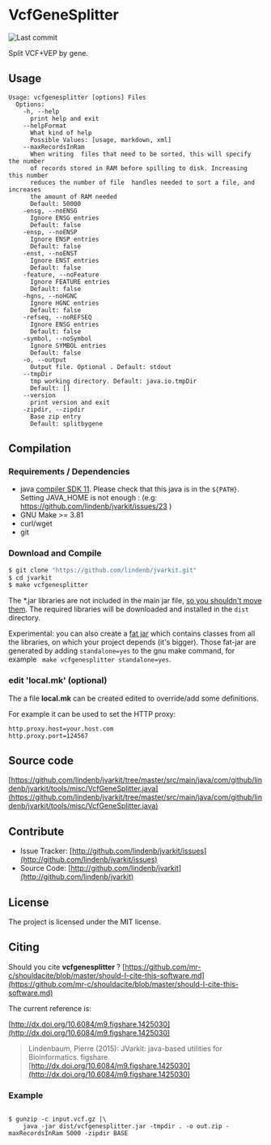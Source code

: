 # VcfGeneSplitter

![Last commit](https://img.shields.io/github/last-commit/lindenb/jvarkit.png)

Split VCF+VEP by gene.


## Usage

```
Usage: vcfgenesplitter [options] Files
  Options:
    -h, --help
      print help and exit
    --helpFormat
      What kind of help
      Possible Values: [usage, markdown, xml]
    --maxRecordsInRam
      When writing  files that need to be sorted, this will specify the number 
      of records stored in RAM before spilling to disk. Increasing this number 
      reduces the number of file  handles needed to sort a file, and increases 
      the amount of RAM needed
      Default: 50000
    -ensg, --noENSG
      Ignore ENSG entries
      Default: false
    -ensp, --noENSP
      Ignore ENSP entries
      Default: false
    -enst, --noENST
      Ignore ENST entries
      Default: false
    -feature, --noFeature
      Ignore FEATURE entries
      Default: false
    -hgns, --noHGNC
      Ignore HGNC entries
      Default: false
    -refseq, --noREFSEQ
      Ignore ENSG entries
      Default: false
    -symbol, --noSymbol
      Ignore SYMBOL entries
      Default: false
    -o, --output
      Output file. Optional . Default: stdout
    --tmpDir
      tmp working directory. Default: java.io.tmpDir
      Default: []
    --version
      print version and exit
    -zipdir, --zipdir
      Base zip entry
      Default: splitbygene

```

## Compilation

### Requirements / Dependencies

* java [compiler SDK 11](https://jdk.java.net/11/). Please check that this java is in the `${PATH}`. Setting JAVA_HOME is not enough : (e.g: https://github.com/lindenb/jvarkit/issues/23 )
* GNU Make >= 3.81
* curl/wget
* git


### Download and Compile

```bash
$ git clone "https://github.com/lindenb/jvarkit.git"
$ cd jvarkit
$ make vcfgenesplitter
```

The *.jar libraries are not included in the main jar file, [so you shouldn't move them](https://github.com/lindenb/jvarkit/issues/15#issuecomment-140099011 ).
The required libraries will be downloaded and installed in the `dist` directory.

Experimental: you can also create a [fat jar](https://stackoverflow.com/questions/19150811/) which contains classes from all the libraries, on which your project depends (it's bigger). Those fat-jar are generated by adding `standalone=yes` to the gnu make command, for example ` make vcfgenesplitter standalone=yes`.

### edit 'local.mk' (optional)

The a file **local.mk** can be created edited to override/add some definitions.

For example it can be used to set the HTTP proxy:

```
http.proxy.host=your.host.com
http.proxy.port=124567
```
## Source code 

[https://github.com/lindenb/jvarkit/tree/master/src/main/java/com/github/lindenb/jvarkit/tools/misc/VcfGeneSplitter.java](https://github.com/lindenb/jvarkit/tree/master/src/main/java/com/github/lindenb/jvarkit/tools/misc/VcfGeneSplitter.java)


## Contribute

- Issue Tracker: [http://github.com/lindenb/jvarkit/issues](http://github.com/lindenb/jvarkit/issues)
- Source Code: [http://github.com/lindenb/jvarkit](http://github.com/lindenb/jvarkit)

## License

The project is licensed under the MIT license.

## Citing

Should you cite **vcfgenesplitter** ? [https://github.com/mr-c/shouldacite/blob/master/should-I-cite-this-software.md](https://github.com/mr-c/shouldacite/blob/master/should-I-cite-this-software.md)

The current reference is:

[http://dx.doi.org/10.6084/m9.figshare.1425030](http://dx.doi.org/10.6084/m9.figshare.1425030)

> Lindenbaum, Pierre (2015): JVarkit: java-based utilities for Bioinformatics. figshare.
> [http://dx.doi.org/10.6084/m9.figshare.1425030](http://dx.doi.org/10.6084/m9.figshare.1425030)


### Example

```

$ gunzip -c input.vcf.gz |\
	java -jar dist/vcfgenesplitter.jar -tmpdir . -o out.zip -maxRecordsInRam 5000 -zipdir BASE

```


